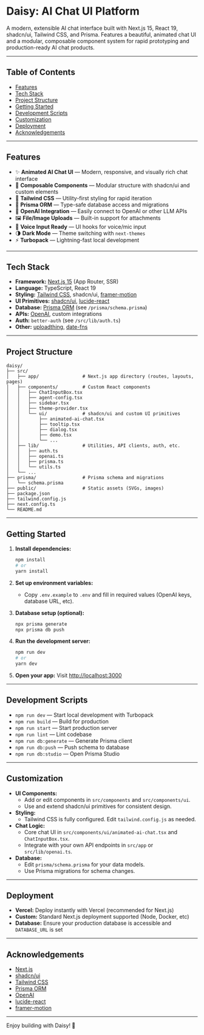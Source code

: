# Daisy: AI Chat UI Platform

A modern, extensible AI chat interface built with Next.js 15, React 19, shadcn/ui, Tailwind CSS, and Prisma. Features a beautiful, animated chat UI and a modular, composable component system for rapid prototyping and production-ready AI chat products.

---

## Table of Contents

- [Features](#features)
- [Tech Stack](#tech-stack)
- [Project Structure](#project-structure)
- [Getting Started](#getting-started)
- [Development Scripts](#development-scripts)
- [Customization](#customization)
- [Deployment](#deployment)
- [Acknowledgements](#acknowledgements)

---

## Features

- ✨ **Animated AI Chat UI** — Modern, responsive, and visually rich chat interface
- 🧩 **Composable Components** — Modular structure with shadcn/ui and custom elements
- 🎨 **Tailwind CSS** — Utility-first styling for rapid iteration
- 🔌 **Prisma ORM** — Type-safe database access and migrations
- 🤖 **OpenAI Integration** — Easily connect to OpenAI or other LLM APIs
- 🖼️ **File/Image Uploads** — Built-in support for attachments
- 🎤 **Voice Input Ready** — UI hooks for voice/mic input
- 🌗 **Dark Mode** — Theme switching with `next-themes`
- ⚡ **Turbopack** — Lightning-fast local development

---

## Tech Stack

- **Framework:** [Next.js 15](https://nextjs.org/) (App Router, SSR)
- **Language:** TypeScript, React 19
- **Styling:** [Tailwind CSS](https://tailwindcss.com/), shadcn/ui, [framer-motion](https://www.framer.com/motion/)
- **UI Primitives:** [shadcn/ui](https://ui.shadcn.com/), [lucide-react](https://lucide.dev/)
- **Database:** [Prisma ORM](https://www.prisma.io/) (see `/prisma/schema.prisma`)
- **APIs:** [OpenAI](https://platform.openai.com/), custom integrations
- **Auth:** `better-auth` (see `/src/lib/auth.ts`)
- **Other:** [uploadthing](https://uploadthing.com/), [date-fns](https://date-fns.org/)

---

## Project Structure

```
daisy/
├── src/
│   ├── app/                # Next.js app directory (routes, layouts, pages)
│   ├── components/         # Custom React components
│   │   ├── ChatInputBox.tsx
│   │   ├── agent-config.tsx
│   │   ├── sidebar.tsx
│   │   ├── theme-provider.tsx
│   │   └── ui/             # shadcn/ui and custom UI primitives
│   │       ├── animated-ai-chat.tsx
│   │       ├── tooltip.tsx
│   │       ├── dialog.tsx
│   │       ├── demo.tsx
│   │       └── ...
│   ├── lib/                # Utilities, API clients, auth, etc.
│   │   ├── auth.ts
│   │   ├── openai.ts
│   │   ├── prisma.ts
│   │   └── utils.ts
│   └── ...
├── prisma/                 # Prisma schema and migrations
│   └── schema.prisma
├── public/                 # Static assets (SVGs, images)
├── package.json
├── tailwind.config.js
├── next.config.ts
└── README.md
```

---

## Getting Started

1. **Install dependencies:**
   ```bash
   npm install
   # or
   yarn install
   ```

2. **Set up environment variables:**
   - Copy `.env.example` to `.env` and fill in required values (OpenAI keys, database URL, etc).

3. **Database setup (optional):**
   ```bash
   npx prisma generate
   npx prisma db push
   ```

4. **Run the development server:**
   ```bash
   npm run dev
   # or
   yarn dev
   ```

5. **Open your app:**
   Visit [http://localhost:3000](http://localhost:3000)

---

## Development Scripts

- `npm run dev` — Start local development with Turbopack
- `npm run build` — Build for production
- `npm run start` — Start production server
- `npm run lint` — Lint codebase
- `npm run db:generate` — Generate Prisma client
- `npm run db:push` — Push schema to database
- `npm run db:studio` — Open Prisma Studio

---

## Customization

- **UI Components:**
  - Add or edit components in `src/components` and `src/components/ui`.
  - Use and extend shadcn/ui primitives for consistent design.
- **Styling:**
  - Tailwind CSS is fully configured. Edit `tailwind.config.js` as needed.
- **Chat Logic:**
  - Core chat UI in `src/components/ui/animated-ai-chat.tsx` and `ChatInputBox.tsx`.
  - Integrate with your own API endpoints in `src/app` or `src/lib/openai.ts`.
- **Database:**
  - Edit `prisma/schema.prisma` for your data models.
  - Use Prisma migrations for schema changes.

---

## Deployment

- **Vercel:** Deploy instantly with Vercel (recommended for Next.js)
- **Custom:** Standard Next.js deployment supported (Node, Docker, etc)
- **Database:** Ensure your production database is accessible and `DATABASE_URL` is set

---

## Acknowledgements

- [Next.js](https://nextjs.org/)
- [shadcn/ui](https://ui.shadcn.com/)
- [Tailwind CSS](https://tailwindcss.com/)
- [Prisma ORM](https://www.prisma.io/)
- [OpenAI](https://platform.openai.com/)
- [lucide-react](https://lucide.dev/)
- [framer-motion](https://www.framer.com/motion/)

---

Enjoy building with Daisy! 🚀
